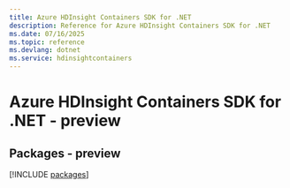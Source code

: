 ```yaml
---
title: Azure HDInsight Containers SDK for .NET
description: Reference for Azure HDInsight Containers SDK for .NET
ms.date: 07/16/2025
ms.topic: reference
ms.devlang: dotnet
ms.service: hdinsightcontainers
---
```

# Azure HDInsight Containers SDK for .NET - preview
## Packages - preview
[!INCLUDE [packages](hdinsight-containers-index.md)]